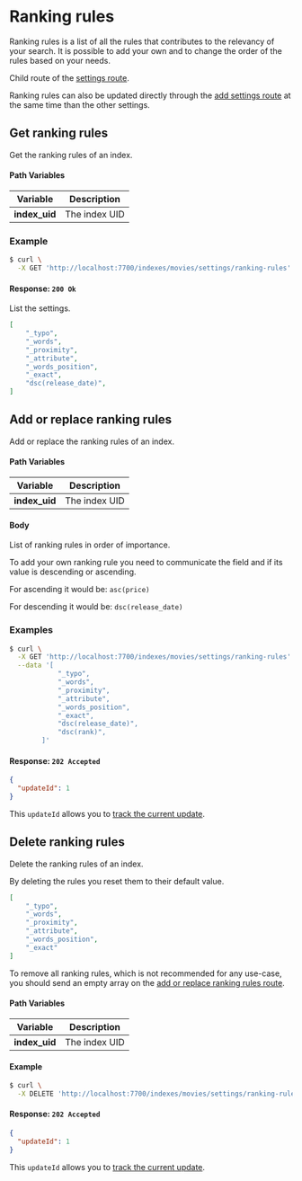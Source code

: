 # Ranking rules

Ranking rules is a list of all the rules that contributes to the relevancy of your search. It is possible to add your own and to change the order of the rules based on your needs.

Child route of the [settings route](/references/settings.md).

Ranking rules can also be updated directly through the [add settings route](/references/settings.md#add-settings) at the same time than the other settings.

## Get ranking rules

<RouteHighlighter method="GET" route="/indexes/:index_uid/settings/ranking-rules" />

Get the ranking rules of an index.

#### Path Variables

| Variable          | Description           |
|-------------------|-----------------------|
| **index_uid**         | The index UID |

### Example

```bash
$ curl \
  -X GET 'http://localhost:7700/indexes/movies/settings/ranking-rules'
```

#### Response: `200 Ok`

List the settings.

```json
[
    "_typo",
    "_words",
    "_proximity",
    "_attribute",
    "_words_position",
    "_exact",
    "dsc(release_date)",
]
```

## Add or replace ranking rules

<RouteHighlighter method="POST" route="/indexes/:index_uid/settings/ranking-rules" />

Add or replace the ranking rules of an index.

#### Path Variables

| Variable          | Description           |
|-------------------|-----------------------|
| **index_uid**         | The index UID |

#### Body

List of ranking rules in order of importance.

To add your own ranking rule you need to communicate the field and if its value is descending or ascending.

For ascending it would be: `asc(price)`

For descending it would be: `dsc(release_date)`

### Examples

```bash
$ curl \
  -X GET 'http://localhost:7700/indexes/movies/settings/ranking-rules' \
  --data '[
            "_typo",
            "_words",
            "_proximity",
            "_attribute",
            "_words_position",
            "_exact",
            "dsc(release_date)",
            "dsc(rank)",
        ]'
```

#### Response: `202 Accepted`

```json
{
  "updateId": 1
}
```
This `updateId` allows you to [track the current update](/references/updates.md).

## Delete ranking rules

<RouteHighlighter method="DELETE" route="/indexes/:index_uid/settings/ranking-rules"/>

Delete the ranking rules of an index.

By deleting the rules you reset them to their default value.

```json
[
    "_typo",
    "_words",
    "_proximity",
    "_attribute",
    "_words_position",
    "_exact"
]
```
To remove all ranking rules, which is not recommended for any use-case, you should send an empty array on the [add or replace ranking rules route](/references/ranking_rules.md#add-or-replace-ranking-rules).

#### Path Variables

| Variable          | Description           |
|-------------------|-----------------------|
| **index_uid**         | The index UID |

#### Example
```bash
$ curl \
  -X DELETE 'http://localhost:7700/indexes/movies/settings/ranking-rules'
```

#### Response: `202 Accepted`

```json
{
  "updateId": 1
}
```
This `updateId` allows you to [track the current update](/references/updates.md).
